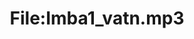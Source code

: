 ---
title: File:Imba1_vatn.mp3
recording of: vatn
reading speed: slow
speaker: Imba
license: CC0
---